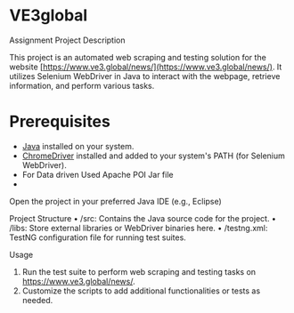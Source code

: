 # VE3global
Assignment
Project Description

This project is an automated web scraping and testing solution for the website [https://www.ve3.global/news/](https://www.ve3.global/news/). It utilizes Selenium WebDriver in Java to interact with the webpage, retrieve information, and perform various tasks.

# Prerequisites

- [Java](https://www.java.com/) installed on your system.
- [ChromeDriver](https://chromedriver.chromium.org/downloads) installed and added to your system's PATH (for Selenium WebDriver).
- For Data driven Used Apache POI Jar file
- 

Open the project in your preferred Java IDE (e.g., Eclipse)

Project Structure
•	/src: Contains the Java source code for the project.
•	/libs: Store external libraries or WebDriver binaries here.
•	/testng.xml: TestNG configuration file for running test suites.


Usage
1.	Run the test suite to perform web scraping and testing tasks on https://www.ve3.global/news/.
2.	Customize the scripts to add additional functionalities or tests as needed.






